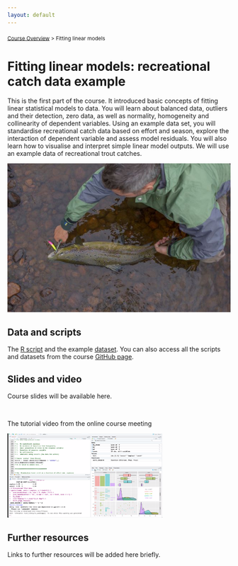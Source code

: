 ```yaml
---
layout: default
---
```


<sub>[Course Overview](index.md) \> Fitting linear models</sub>

# Fitting linear models: recreational catch data example

This is the first part of the course. It introduced basic concepts of fitting linear statistical models to data. You will learn about balanced data, outliers and their detection, zero data, as well as normality, homogeneity and collinearity of dependent variables. Using an example data set, you will standardise recreational catch data based on effort and season, explore the interaction of dependent variable and assess model residuals. You will also learn how to visualise and interpret simple linear model outputs. We will use an example data of recreational trout catches.

![](./images/trout_image_S.jpg)

## Data and scripts

The [R script](Trout1.R) and the example [dataset](trout.csv). You can also access all the scripts and datasets from the course [GitHub page](https://github.com/fishsizeproject/CPUEcourse).

## Slides and video

Course slides will be available here.

<br/>

The tutorial video from the online course meeting

<a href="https://youtu.be/X1G6AAHFq5M"> 
    <img alt="video2" src="./images/video1s.png" 
    width="350"> 
</a>

## Further resources

Links to further resources will be added here briefly.

<br/>
